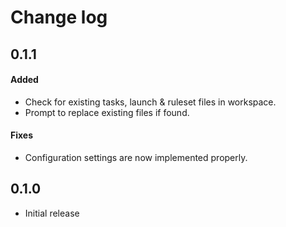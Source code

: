 # Change log

## 0.1.1
#### Added
- Check for existing tasks, launch & ruleset files in workspace.
- Prompt to replace existing files if found.
#### Fixes
- Configuration settings are now implemented properly.

## 0.1.0
- Initial release